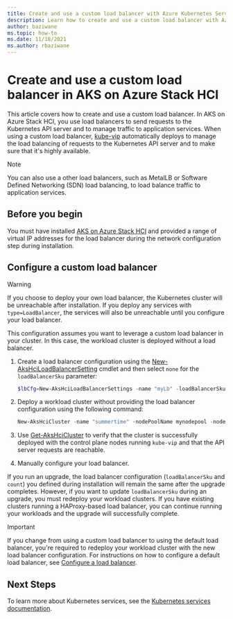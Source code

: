 ```yaml
---
title: Create and use a custom load balancer with Azure Kubernetes Service (AKS) on Azure Stack HCI
description: Learn how to create and use a custom load balancer with Azure Kubernetes Service (AKS) on Azure Stack HCI.
author: baziwane
ms.topic: how-to
ms.date: 11/18/2021
ms.author: rbaziwane
---
```


# Create and use a custom load balancer in AKS on Azure Stack HCI

This article covers how to create and use a custom load balancer. In AKS on Azure Stack HCI, you use load balancers to send requests to the Kubernetes API server and to manage traffic to application services. When using a custom load balancer, [kube-vip](https://kube-vip.io/) automatically deploys to manage the load balancing of requests to the Kubernetes API server and to make sure that it's highly available.

> [!NOTE]
> You can also use a other load balancers, such as MetalLB or Software Defined Networking (SDN) load balancing, to load balance traffic to application services.  

## Before you begin 

You must have installed [AKS on Azure Stack HCI](kubernetes-walkthrough-powershell.md) and provided a range of virtual IP addresses for the load balancer during the network configuration step during installation.

## Configure a custom load balancer 

> [!WARNING]
> If you choose to deploy your own load balancer, the Kubernetes cluster will be unreachable after installation. If you deploy any services with `type=LoadBalancer`, the services will also be unreachable until you configure your load balancer.

This configuration assumes you want to leverage a custom load balancer in your cluster. In this case, the workload cluster is deployed without a load balancer. 

1. Create a load balancer configuration using the [New-AksHciLoadBalancerSetting](./reference/ps/new-akshciloadbalancersetting.md) cmdlet and then select `none` for the `loadBalancerSku` parameter:

   ```powershell
   $lbCfg=New-AksHciLoadBalancerSettings -name "myLb" -loadBalancerSku "none" 
   ```
 
2. Deploy a workload cluster without providing the load balancer configuration using the following command:

   ```powershell
   New-AksHciCluster -name "summertime" -nodePoolName mynodepool -nodeCount 2 -OSType linux -nodeVmSize Standard_A4_v2 -loadBalancerSettings $lbCfg 
   ```

3. Use [Get-AksHciCluster](./reference/ps/get-akshcicluster.md) to verify that the cluster is successfully deployed with the control plane nodes running `kube-vip` and that the API server requests are reachable. 

4. Manually configure your load balancer.  

If you run an upgrade, the load balancer configuration (`loadBalancerSku` and `count`) you defined during installation will remain the same after the upgrade completes. However, if you want to update `loadBalancerSku` during an upgrade, you must redeploy your workload clusters. If you have existing clusters running a HAProxy-based load balancer, you can continue running your workloads and the upgrade will successfully complete. 

> [!IMPORTANT]
> If you change from using a custom load balancer to using the default load balancer, you're required to  redeploy your workload cluster with the new load balancer configuration. For instructions on how to configure a default load balancer, see [Configure a load balancer](configure-load-balancer.md).  

## Next Steps 

To learn more about Kubernetes services, see the [Kubernetes services documentation](https://kubernetes.io/docs/concepts/services-networking/service/). 

 

 